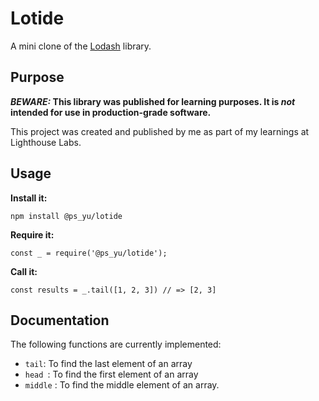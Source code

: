 # Lotide

A mini clone of the [Lodash](https://lodash.com) library.

## Purpose

**_BEWARE:_ This library was published for learning purposes. It is _not_ intended for use in production-grade software.**

This project was created and published by me as part of my learnings at Lighthouse Labs. 

## Usage

**Install it:**

`npm install @ps_yu/lotide`

**Require it:**

`const _ = require('@ps_yu/lotide');`

**Call it:**

`const results = _.tail([1, 2, 3]) // => [2, 3]`

## Documentation

The following functions are currently implemented:

* `tail`: To find the last element of an array
* `head `: To find the first element of an array
* `middle` : To find the middle element of an array.

